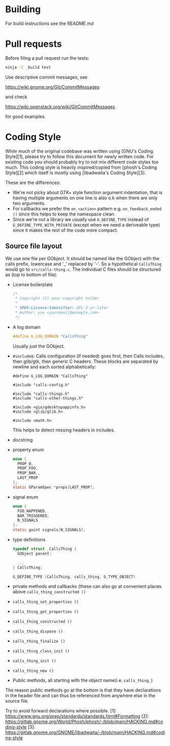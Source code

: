 Building
========
For build instructions see the README.md

Pull requests
=============
Before filing a pull request run the tests:

```sh
ninja -C _build test
```

Use descriptive commit messages, see

   https://wiki.gnome.org/Git/CommitMessages

and check

   https://wiki.openstack.org/wiki/GitCommitMessages

for good examples.

Coding Style
============
While much of the original codebase was written using [GNU's Coding Style][1],
please try to follow this document for newly written code.
For existing code you should probably try to not mix different code styles too much.
This coding style is heavily inspired/copied from [phosh's Coding Style][2]
which itself is mostly using [libadwaita's Coding Style][3].

These are the differences:

- We're not picky about GTK+ style function argument indentation, that is
  having multiple arguments on one line is also o.k when there are only two arguments.
- For callbacks we prefer the `on_<action>` pattern e.g.
  `on_feedback_ended ()` since this helps to keep the namespace
  clean.
- Since we're not a library we usually use `G_DEFINE_TYPE` instead of
  `G_DEFINE_TYPE_WITH_PRIVATE` (except when we need a deriveable
  type) since it makes the rest of the code more compact.

Source file layout
------------------
We use one file per GObject. It should be named like the GObject with
the calls prefix, lowercase and '_' replaced by '-'. So a hypothetical
`CallsThing` would go to `src/calls-thing.c`. The
individual C files should be structured as (top to bottom of file):

  - License boilerplate
    ```c
    /*
     * Copyright (C) year copyright holder
     *
     * SPDX-License-Identifier: GPL-3-or-later
     * Author: you <youremail@example.com>
     */
    ```
  - A log domain
    ```C
    #define G_LOG_DOMAIN "CallsThing"
    ```
    Usually just the GObject.
  - `#include`s:
    Calls configuration (if needed) goes first, then Calls includes, then glib/gtk, then generic C headers. These blocks
    are separated by newline and each sorted alphabetically:

    ```
    #define G_LOG_DOMAIN "CallsThing"

    #include "calls-config.h"

    #include "calls-things.h"
    #include "calls-other-things.h"

    #include <gio/gdesktopappinfo.h>
    #include <glib/glib.h>

    #include <math.h>
    ```

    This helps to detect missing headers in includes.
  - docstring
  - property enum
    ```c
    enum {
      PROP_0,
      PROP_FOO,
      PROP_BAR,,
      LAST_PROP
    };
    static GParamSpec *props[LAST_PROP];
    ```
  - signal enum
    ```c
    enum {
      FOO_HAPPENED,
      BAR_TRIGGERED,
      N_SIGNALS
    };
    static guint signals[N_SIGNALS];
    ```
  - type definitions
    ```c
    typedef struct _CallsThing {
      GObject parent;

      ...
    } CallsThing;

    G_DEFINE_TYPE (CallsThing, calls_thing, G_TYPE_OBJECT)
    ```
  - private methods and callbacks (these can also go at convenient
    places above `calls_thing_constructed ()`
  - `calls_thing_set_properties ()`
  - `calls_thing_get_properties ()`
  - `calls_thing_constructed ()`
  - `calls_thing_dispose ()`
  - `calls_thing_finalize ()`
  - `calls_thing_class_init ()`
  - `calls_thing_init ()`
  - `calls_thing_new ()`
  - Public methods, all starting with the object name(i.e. `calls_thing_`)

  The reason public methods go at the bottom is that they have declarations in
  the header file and can thus be referenced from anywhere else in the source
  file.

  Try to avoid forward declarations where possible.
[1]: https://www.gnu.org/prep/standards/standards.html#Formatting
[2]: https://gitlab.gnome.org/World/Phosh/phosh/-/blob/main/HACKING.md#coding-style
[3]: https://gitlab.gnome.org/GNOME/libadwaita/-/blob/main/HACKING.md#coding-style

